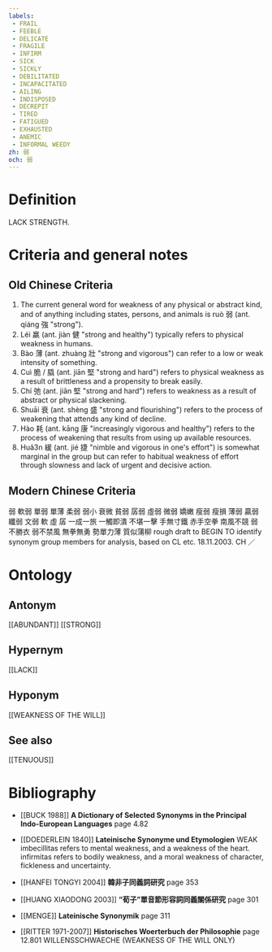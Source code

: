 ```yaml
---
labels: 
 - FRAIL
 - FEEBLE
 - DELICATE
 - FRAGILE
 - INFIRM
 - SICK
 - SICKLY
 - DEBILITATED
 - INCAPACITATED
 - AILING
 - INDISPOSED
 - DECREPIT
 - TIRED
 - FATIGUED
 - EXHAUSTED
 - ANEMIC
 - INFORMAL WEEDY
zh: 弱
och: 弱
---
```


# Definition
LACK STRENGTH.
# Criteria and general notes
## Old Chinese Criteria
1. The current general word for weakness of any physical or abstract kind, and of anything including states, persons, and animals is ruò 弱 (ant. qiáng 強 "strong").
2. Léi 羸 (ant. jiàn 健 "strong and healthy") typically refers to physical weakness in humans.
3. Bào 薄 (ant. zhuàng 壯 "strong and vigorous") can refer to a low or weak intensity of something.
4. Cuì 脆 / 膬 (ant. jiān 堅 "strong and hard") refers to physical weakness as a result of brittleness and a propensity to break easily.
5. Chí 弛 (ant. jiān 堅 "strong and hard") refers to weakness as a result of abstract or physical slackening.
6. Shuāi 衰 (ant. shèng 盛 "strong and flourishing") refers to the process of weakening that attends any kind of decline.
7. Hào 耗 (ant. kāng 康 "increasingly vigorous and healthy") refers to the process of weakening that results from using up available resources.
8. Huǎ3n 緩 (ant. jié 捷 "nimble and vigorous in one's effort") is somewhat marginal in the group but can refer to habitual weakness of effort through slowness and lack of urgent and decisive action.
## Modern Chinese Criteria
弱
軟弱
單弱
單薄
柔弱
弱小
衰微
貧弱
孱弱
虛弱
微弱
嬌嫩
瘦弱
瘦損
薄弱
贏弱
纖弱
文弱
軟
虛
孱
一成一旅
一觸即潰
不堪一擊
手無寸鐵
赤手空拳
南風不競
弱不勝衣
弱不禁風
無拳無勇
勢單力薄
質似蒲柳
rough draft to BEGIN TO identify synonym group members for analysis, based on CL etc. 18.11.2003. CH ／
# Ontology

## Antonym
[[ABUNDANT]]
[[STRONG]]
## Hypernym
[[LACK]]
## Hyponym
[[WEAKNESS OF THE WILL]]
## See also
[[TENUOUS]]
# Bibliography
- [[BUCK 1988]]
**A Dictionary of Selected Synonyms in the Principal Indo-European Languages** page 4.82

- [[DOEDERLEIN 1840]]
**Lateinische Synonyme und Etymologien** 
WEAK
imbecillitas refers to mental weakness, and a weakness of the heart.
infirmitas refers to bodily weakness, and a moral weakness of character, fickleness and uncertainty.
- [[HANFEI TONGYI 2004]]
**韓非子同義詞研究** page 353

- [[HUANG XIAODONG 2003]]
**“荀子”單音節形容詞同義關係研究** page 301

- [[MENGE]]
**Lateinische Synonymik** page 311

- [[RITTER 1971-2007]]
**Historisches Woerterbuch der Philosophie** page 12.801
WILLENSSCHWAECHE (WEAKNESS OF THE WILL ONLY)